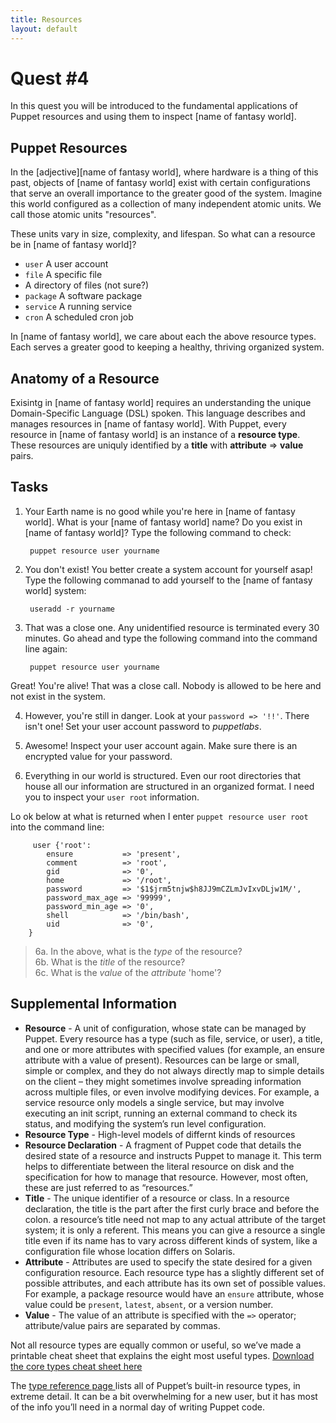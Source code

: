 ```yaml
---
title: Resources
layout: default
---
```


# Quest #4

In this quest you will be introduced to the fundamental applications of Puppet resources and using them to inspect [name of fantasy world].

## Puppet Resources

In the [adjective][name of fantasy world], where hardware is a thing of this past, objects of [name of fantasy world] exist with certain configurations that serve an overall importance to the greater good of the system. Imagine this world configured as a collection of many independent atomic units. We call those atomic units "resources".

These units vary in size, complexity, and lifespan. So what can a resource be in [name of fantasy world]? 

* `user` A user account
* `file` A specific file
* A directory of files (not sure?)
* `package` A software package
* `service` A running service
* `cron` A scheduled cron job

In [name of fantasy world], we care about each the above resource types. Each serves a greater good to keeping a healthy, thriving organized system.

## Anatomy of a Resource

Exisintg in [name of fantasy world] requires an understanding the unique Domain-Specific Language (DSL) spoken. This language describes and manages resources in [name of fantasy world]. With Puppet, every resource in [name of fantasy world] is an instance of a **resource type**. These resources are uniquly identified by a **title** with **attribute** => **value** pairs.

## Tasks

1. Your Earth name is no good while you're here in [name of fantasy world]. What is your [name of fantasy world] name? Do you exist in [name of fantasy world]? Type the following command to check: 

        puppet resource user yourname

2. You don't exist! You better create a system account for yourself asap! Type the following commanad to add yourself to the [name of fantasy world] system:

        useradd -r yourname

3. That was a close one. Any unidentified resource is terminated every 30 minutes. Go ahead and type the following command into the command line again:

        puppet resource user yourname        
Great! You're alive! That was a close call. Nobody is allowed to be here and not exist in the system.

4. However, you're still in danger. Look at your `password => '!!'`. There isn't one! Set your user account password to *puppetlabs*.

5. Awesome! Inspect your user account again. Make sure there is an encrypted value for your password.

6. Everything in our world is structured. Even our root directories that house all our information are structured in an organized format. I need you to inspect your `user root` information. 

Lo
ok below at what is returned when I enter `puppet resource user root` into the command line:
 
         user {'root':
        	ensure           => 'present',
        	comment          => 'root',
        	gid              => '0',
        	home             => '/root',
        	password         => '$1$jrm5tnjw$h8JJ9mCZLmJvIxvDLjw1M/',
        	password_max_age => '99999',
        	password_min_age => '0',
        	shell            => '/bin/bash',
        	uid              => '0',
        }	     

<!-- Carthik
- once the user has entered `puppet resource user root` in the command the display question 6a.
- once the user has entered the correct response in the command line, display question 6b.
- once the user has entered the correct response in the command line, display question 6c.
-->

>6a. In the above, what is the _type_ of the resource?  
6b. What is the _title_ of the resource?  
6c. What is the _value_ of the _attribute_ 'home'?

## Supplemental Information 

* **Resource** - A unit of configuration, whose state can be managed by Puppet. Every resource has a type (such as file, service, or user), a title, and one or more attributes with specified values (for example, an ensure attribute with a value of present). Resources can be large or small, simple or complex, and they do not always directly map to simple details on the client – they might sometimes involve spreading information across multiple files, or even involve modifying devices. For example, a service resource only models a single service, but may involve executing an init script, running an external command to check its status, and modifying the system’s run level configuration.
* **Resource Type** - High-level models of differnt kinds of resources
* **Resource Declaration** - A fragment of Puppet code that details the desired state of a resource and instructs Puppet to manage it. This term helps to differentiate between the literal resource on disk and the specification for how to manage that resource. However, most often, these are just referred to as “resources.”
* **Title** - The unique identifier of a resource or class. In a resource declaration, the title is the part after the first curly brace and before the colon. a resource’s title need not map to any actual attribute of the target system; it is only a referent. This means you can give a resource a single title even if its name has to vary across different kinds of system, like a configuration file whose location differs on Solaris.
* **Attribute** - Attributes are used to specify the state desired for a given configuration resource. Each resource type has a slightly different set of possible attributes, and each attribute has its own set of possible values. For example, a package resource would have an `ensure` attribute, whose value could be `present`, `latest`, `absent`, or a version number.
* **Value** - The value of an attribute is specified with the `=>` operator; attribute/value pairs are separated by commas.


Not all resource types are equally common or useful, so weʼve made a printable cheat sheet that explains the eight most useful types. [Download the core types cheat sheet here](http://docs.puppetlabs.com/puppet_core_types_cheatsheet.pdf)

The [type reference page ](http://docs.puppetlabs.com/references/latest/type.html)lists all of Puppetʼs built-in resource types, 	in 	extreme detail. It can be a bit overwhelming for a new user, but 	it 	has most of the info youʼll need in a normal day of writing Puppet code. 
